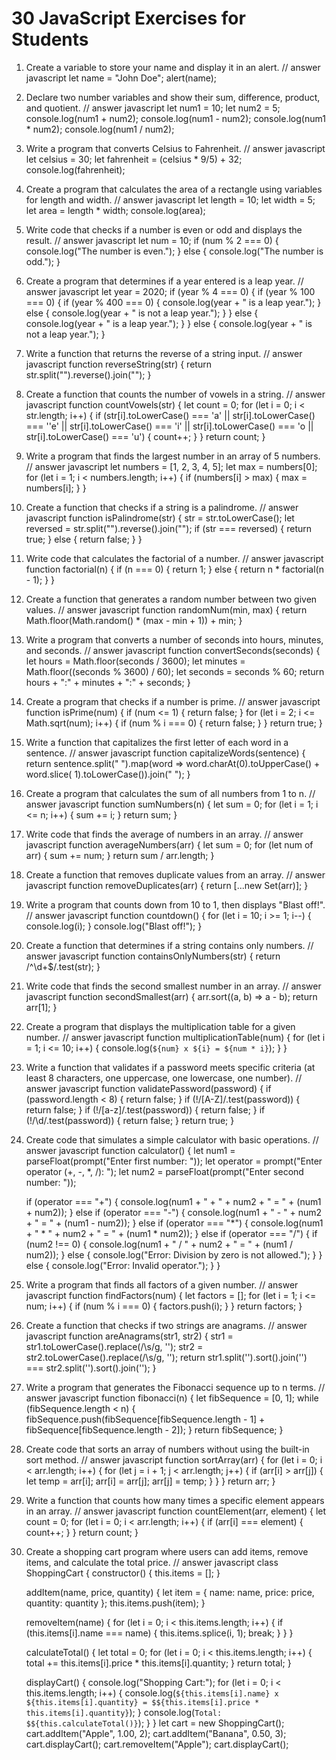 # 30 JavaScript Exercises for Students

1. Create a variable to store your name and display it in an alert.
// answer javascript
   let name = "John Doe";
    alert(name);

2. Declare two number variables and show their sum, difference, product, and quotient.
// answer javascript
let num1 = 10;
let num2 = 5;
console.log(num1 + num2);
console.log(num1 - num2);
console.log(num1 * num2);
console.log(num1 / num2);


3. Write a program that converts Celsius to Fahrenheit.
// answer javascript
let celsius = 30;
let fahrenheit = (celsius * 9/5) + 32;
console.log(fahrenheit);


4. Create a program that calculates the area of a rectangle using variables for length and width.
// answer javascript
let length = 10;
let width = 5;
let area = length * width;
console.log(area);


5. Write code that checks if a number is even or odd and displays the result.
// answer javascript
let num = 10;
if (num % 2 === 0) {
    console.log("The number is even.");
    } 
    else {
        console.log("The number is odd.");
        }


6. Create a program that determines if a year entered is a leap year.
// answer javascript
let year = 2020;
if (year % 4 === 0) {
    if (year % 100 === 0) {
        if (year % 400 === 0) {
            console.log(year + " is a leap year.");
            } else {
                console.log(year + " is not a leap year.");
                }
                } else {
                    console.log(year + " is a leap year.");
                    }
                    } else {
                        console.log(year + " is not a leap year.");
                        }
                        

7. Write a function that returns the reverse of a string input.
// answer javascript 
function reverseString(str) {
    return str.split("").reverse().join("");
    }

8. Create a function that counts the number of vowels in a string.
// answer javascript
function countVowels(str) {
    let count = 0;
    for (let i = 0; i < str.length; i++) {
        if (str[i].toLowerCase() === 'a' || str[i].toLowerCase() === ''e' 
        || str[i].toLowerCase() === 'i' || str[i].toLowerCase() === 'o
        || str[i].toLowerCase() === 'u') 
        {
            count++;
            }
            }
            return count;
            }

9. Write a program that finds the largest number in an array of 5 numbers.
// answer javascript
let numbers = [1, 2, 3, 4, 5];
let max = numbers[0];
for (let i = 1; i < numbers.length; i++) {
    if (numbers[i] > max) {
        max = numbers[i];
        }
        }

10. Create a function that checks if a string is a palindrome.
// answer javascript
function isPalindrome(str) {
    str = str.toLowerCase();
    let reversed = str.split("").reverse().join("");
    if (str === reversed) {
        return true;
        } 
        else {
            return false;
            }
            }

11. Write code that calculates the factorial of a number.
// answer javascript
function factorial(n) {
    if (n === 0) {
        return 1;
        }
        else {
            return n * factorial(n - 1);
            }
            }

12. Create a function that generates a random number between two given values.
// answer javascript
function randomNum(min, max) {
    return Math.floor(Math.random() * (max - min + 1)) + min;
    }
    

13. Write a program that converts a number of seconds into hours, minutes, and seconds.
// answer javascript
function convertSeconds(seconds) {
    let hours = Math.floor(seconds / 3600);
    let minutes = Math.floor((seconds % 3600) / 60);
    let seconds = seconds % 60;
    return hours + ":" + minutes + ":" + seconds;
    }

14. Create a program that checks if a number is prime.
// answer javascript
function isPrime(num) {
    if (num <= 1) {
        return false;
        }
        for (let i = 2; i <= Math.sqrt(num); i++) {
            if (num % i === 0) {
                return false;
                }
                }
                return true;
                }

15. Write a function that capitalizes the first letter of each word in a sentence.
// answer javascript
function capitalizeWords(sentence) {
    return sentence.split(" ").map(word => word.charAt(0).toUpperCase() + word.slice(
        1).toLowerCase()).join(" ");
        }


16. Create a program that calculates the sum of all numbers from 1 to n.
// answer javascript
function sumNumbers(n) {
    let sum = 0;
    for (let i = 1; i <= n; i++) {
        sum += i;
        }
        return sum;
        }


17. Write code that finds the average of numbers in an array.
// answer javascript
function averageNumbers(arr) {
    let sum = 0;
    for (let num of arr) {
        sum += num;
        }
        return sum / arr.length;
        }

18. Create a function that removes duplicate values from an array.
// answer javascript
function removeDuplicates(arr) {
    return [...new Set(arr)];
    }

19. Write a program that counts down from 10 to 1, then displays "Blast off!".
// answer javascript
function countdown() {
    for (let i = 10; i >= 1; i--) {
        console.log(i);
        }
        console.log("Blast off!");
        }

20. Create a function that determines if a string contains only numbers.
// answer javascript
function containsOnlyNumbers(str) {
    return /^\d+$/.test(str);
    }


21. Write code that finds the second smallest number in an array.
// answer javascript
function secondSmallest(arr) {
    arr.sort((a, b) => a - b);
    return arr[1];
    }



22. Create a program that displays the multiplication table for a given number.
// answer javascript
function multiplicationTable(num) {
    for (let i = 1; i <= 10; i++) {
        console.log(`${num} x ${i} = ${num * i}`);
        }
        }


23. Write a function that validates if a password meets specific criteria (at least 8 characters, one uppercase, one lowercase, one number).
// answer javascript
function validatePassword(password) {
    if (password.length < 8) {
        return false;
        }
        if (!/[A-Z]/.test(password)) {
            return false;
            }
            if (!/[a-z]/.test(password)) {
                return false;
                }
                if (!/\d/.test(password)) {
                    return false;
                    }
                    return true;
                    }


24. Create code that simulates a simple calculator with basic operations.
// answer javascript
function calculator() {
    let num1 = parseFloat(prompt("Enter first number: "));
    let operator = prompt("Enter operator (+, -, *, /): ");
    let num2 = parseFloat(prompt("Enter second number: "));

    if (operator === "+") {
        console.log(num1 + " + " + num2 + " = " + (num1 + num2));
    } else if (operator === "-") {
        console.log(num1 + " - " + num2 + " = " + (num1 - num2));
    } else if (operator === "*") {
        console.log(num1 + " * " + num2 + " = " + (num1 * num2));
    } else if (operator === "/") {
        if (num2 !== 0) {
            console.log(num1 + " / " + num2 + " = " + (num1 / num2));
        } else {
            console.log("Error: Division by zero is not allowed.");
        }
    } else {
        console.log("Error: Invalid operator.");
    }
}


25. Write a program that finds all factors of a given number.
// answer javascript
function findFactors(num) {
    let factors = [];
    for (let i = 1; i <= num; i++) {
        if (num % i === 0) {
            factors.push(i);
        }
    }
    return factors;
}



26. Create a function that checks if two strings are anagrams.
// answer javascript
function areAnagrams(str1, str2) {
    str1 = str1.toLowerCase().replace(/\s/g, '');
    str2 = str2.toLowerCase().replace(/\s/g, '');
    return str1.split('').sort().join('') === str2.split('').sort().join('');
}

27. Write a program that generates the Fibonacci sequence up to n terms.
// answer javascript
function fibonacci(n) {
    let fibSequence = [0, 1];
    while (fibSequence.length < n) {
        fibSequence.push(fibSequence[fibSequence.length - 1] + fibSequence[fibSequence.length - 2]);
    }
    return fibSequence;
}

28. Create code that sorts an array of numbers without using the built-in sort method.
// answer javascript
function sortArray(arr) {
    for (let i = 0; i < arr.length; i++) {
        for (let j = i + 1; j < arr.length; j++) {
            if (arr[i] > arr[j]) {
                let temp = arr[i];
                arr[i] = arr[j];
                arr[j] = temp;
            }
        }
    }
    return arr;
}


29. Write a function that counts how many times a specific element appears in an array.
// answer javascript
function countElement(arr, element) {
    let count = 0;
    for (let i = 0; i < arr.length; i++) {
        if (arr[i] === element) {
            count++;
        }
    }
    return count;
}



30. Create a shopping cart program where users can add items, remove items, and calculate the total price.
// answer javascript
class ShoppingCart {
    constructor() {
        this.items = [];
    }

    addItem(name, price, quantity) {
        let item = {
            name: name,
            price: price,
            quantity: quantity
        };
        this.items.push(item);
    }

    removeItem(name) {
        for (let i = 0; i < this.items.length; i++) {
            if (this.items[i].name === name) {
                this.items.splice(i, 1);
                break;
            }
        }
    }

    calculateTotal() {
        let total = 0;
        for (let i = 0; i < this.items.length; i++) {
            total += this.items[i].price * this.items[i].quantity;
        }
        return total;
    }

    displayCart() {
        console.log("Shopping Cart:");
        for (let i = 0; i < this.items.length; i++) {
            console.log(`${this.items[i].name} x ${this.items[i].quantity} = $${this.items[i].price * this.items[i].quantity}`);
        }
        console.log(`Total: $${this.calculateTotal()}`);
    }
}
let cart = new ShoppingCart();
cart.addItem("Apple", 1.00, 2);
cart.addItem("Banana", 0.50, 3);
cart.displayCart();
cart.removeItem("Apple");
cart.displayCart();
